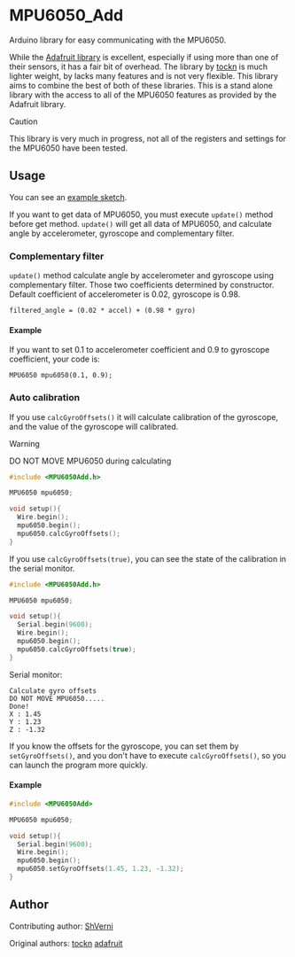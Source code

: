 # MPU6050_Add
Arduino library for easy communicating with the MPU6050.

While the [Adafruit library](https://github.com/adafruit/Adafruit_MPU6050/) is excellent, especially if using more than one of their sensors, it has a fair bit of overhead. The library by [tockn](https://github.com/tockn) is much lighter weight, by lacks many features and is not very flexible. This library aims to combine the best of both of these libraries. This is a stand alone library with the access to all of the MPU6050 features as provided by the Adafruit library.

> [!CAUTION]
> This library is very much in progress, not all of the registers and settings for the MPU6050 have been tested.

## Usage
You can see an [example sketch](examples/GetAllData/GetAllData.ino).  
  
If you want to get data of MPU6050, you must execute `update()` method before get method. `update()` will get all data of MPU6050, and calculate angle by accelerometer, gyroscope and complementary filter.  

### Complementary filter
`update()` method calculate angle by accelerometer and gyroscope using complementary filter. Those two coefficients determined by constructor. Default coefficient of accelerometer is 0.02, gyroscope is 0.98.

`filtered_angle = (0.02 * accel) + (0.98 * gyro)`  

#### Example
If you want to set 0.1 to accelerometer coefficient and 0.9 to gyroscope coefficient, your code is:

`MPU6050 mpu6050(0.1, 0.9);` 

### Auto calibration
If you use `calcGyroOffsets()` it will calculate calibration of the gyroscope, and the value of the gyroscope will calibrated.  
> [!WARNING]
> DO NOT MOVE MPU6050 during calculating

```cpp
#include <MPU6050Add.h>

MPU6050 mpu6050;

void setup(){
  Wire.begin();
  mpu6050.begin();
  mpu6050.calcGyroOffsets();
}

```

If you use `calcGyroOffsets(true)`, you can see the state of the calibration in the serial monitor.  

```cpp
#include <MPU6050Add.h>

MPU6050 mpu6050;

void setup(){
  Serial.begin(9600);
  Wire.begin();
  mpu6050.begin();
  mpu6050.calcGyroOffsets(true);
}
```
Serial monitor:
```
Calculate gyro offsets
DO NOT MOVE MPU6050.....
Done!
X : 1.45
Y : 1.23
Z : -1.32
```  
  
If you know the offsets for the gyroscope, you can set them by `setGyroOffsets()`, and you don't have to execute `calcGyroOffsets()`, so you can launch the program more quickly.
#### Example
```cpp
#include <MPU6050Add>

MPU6050 mpu6050;

void setup(){
  Serial.begin(9600);
  Wire.begin();
  mpu6050.begin();
  mpu6050.setGyroOffsets(1.45, 1.23, -1.32);
}
```

## Author

Contributing author:
[ShVerni](https://github.com/ShVerni)

Original authors:
[tockn](https://github.com/tockn)
[adafruit](https://github.com/adafruit/)